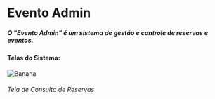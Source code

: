 # Evento Admin
##### O "Evento Admin" é um sistema de gestão e controle de reservas e eventos.

#### Telas do Sistema:

![Banana](https://github.com/S6NXGOD/pastasmarkdown/blob/master/Consulta%20de%20Reserva.png?raw=true)
###### Tela de Consulta de Reservas

